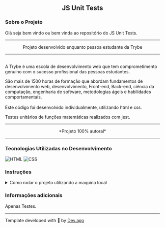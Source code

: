 <h2 align=center> JS Unit Tests </h2>

### Sobre o Projeto
<p>Olá seja bem vindo ou bem vinda ao repositório do JS Unit Tests.</r>  

---

<p align=center>Projeto desenvolvido enquanto pessoa estudante da Trybe</p>

---

<br/>
A Trybe é uma escola de desenvolvimento web que tem 
comprometimento genuíno com o sucesso profissional das pessoas 
estudantes.  

São mais de 1500 horas de formação que abordam fundamentos de 
desenvolvimento web, desenvolvimento, Front-end, Back-end, ciência da 
computação, engenharia de software, metodologias ágeis e habilidades 
comportamentais.
<br/>
<br/>
Este código foi desenvolvido individualmente, utilizando html e css.

Testes unitários de funções matemáticas realizados com jest.

---

<p align=center>*Projeto 100% autoral*</p>

---

### Tecnologias Utilizadas no Desenvolvimento
![HTML](https://img.shields.io/badge/HTML5-E34F26?style=for-the-badge&logo=html5&logoColor=white) ![CSS](https://img.shields.io/badge/CSS3-1572B6?style=for-the-badge&logo=css3&logoColor=white)

### Instruções
<details>
<summary> Como rodar o projeto utilizando a maquina local </summary>
<br/>

>Primeiro faça o clone deste repositório em sua maquina.
```
git clone git@github.com:Adson-Gomes-Oliveira/Pixels-Art.git
```
>Utilize o comando `npm install` para instalar as depêndencias necessárias.

>Utilize o comando `npm test` para rodar os testes.

</details>  


### Informações adicionais
Apenas Testes.

---

Template developed with :white_heart: by [Dev.ago](https://www.linkedin.com/in/adson-gomes-oliveira/)
